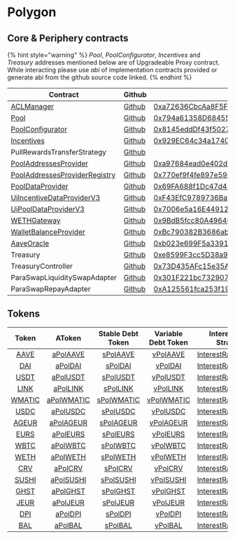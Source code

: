 # Polygon

## Core & Periphery contracts

{% hint style="warning" %}
_Pool_, _PoolConfigurator_, _Incentives_ and _Treasury_ addresses mentioned below are of Upgradeable Proxy contract. While interacting please use _abi_ of implementation contracts provided or generate abi from the github source code linked.
{% endhint %}

| Contract                                                                                                       | Github                                                                                                                                | Address                                                                                                                       | ABI                                                                                                                               |
| -------------------------------------------------------------------------------------------------------------- | ------------------------------------------------------------------------------------------------------------------------------------- | ----------------------------------------------------------------------------------------------------------------------------- | --------------------------------------------------------------------------------------------------------------------------------- |
| [ACLManager](https://docs.aave.com/developers/core-contracts/aclmanager)                                       | [Github](https://github.com/aave/aave-v3-core/blob/master/contracts/protocol/configuration/ACLManager.sol)                            | [0xa72636CbcAa8F5FF95B2cc47F3CDEe83F3294a0B](https://polygonscan.com/address/0xa72636CbcAa8F5FF95B2cc47F3CDEe83F3294a0B#code) | [ABI](http://api.polygonscan.com/api?module=contract&action=getabi&address=0xa72636CbcAa8F5FF95B2cc47F3CDEe83F3294a0B&format=raw) |
| [Pool](https://docs.aave.com/developers/core-contracts/pool)                                                   | [Github](https://github.com/aave/aave-v3-core/blob/master/contracts/protocol/pool/Pool.sol)                                           | [0x794a61358D6845594F94dc1DB02A252b5b4814aD](https://polygonscan.com/address/0x794a61358D6845594F94dc1DB02A252b5b4814aD#code) | [ABI](http://api.polygonscan.com/api?module=contract&action=getabi&address=0xdf9e4abdbd94107932265319479643d3b05809dc&format=raw) |
| [PoolConfigurator](https://docs.aave.com/developers/core-contracts/poolconfigurator)                           | [Github](https://github.com/aave/aave-v3-core/blob/master/contracts/protocol/pool/PoolConfigurator.sol)                               | [0x8145eddDf43f50276641b55bd3AD95944510021E](https://polygonscan.com/address/0x8145eddDf43f50276641b55bd3AD95944510021E#code) | [ABI](http://api.polygonscan.com/api?module=contract&action=getabi&address=0xd6fa681e22306b0f4e605b979b7c9a1dfa865ade&format=raw) |
| [Incentives](https://docs.aave.com/developers/periphery-contracts/rewardscontroller)                           | [Github](https://github.com/aave/aave-v3-periphery/blob/master/contracts/rewards/RewardsController.sol)                               | [0x929EC64c34a17401F460460D4B9390518E5B473e](https://polygonscan.com/address/0x929EC64c34a17401F460460D4B9390518E5B473e#code) | [ABI](http://api.polygonscan.com/api?module=contract&action=getabi&address=0xaad324f7e4dd50c6b105820f8a877ee2dcbfa789&format=raw) |
| PullRewardsTransferStrategy                                                                                    | [Github](https://github.com/aave/aave-v3-periphery/blob/master/contracts/rewards/transfer-strategies/PullRewardsTransferStrategy.sol) |                                                                                                                               |                                                                                                                                   |
| [PoolAddressesProvider](https://docs.aave.com/developers/core-contracts/pooladdressesprovider)                 | [Github](https://github.com/aave/aave-v3-core/blob/master/contracts/protocol/configuration/PoolAddressesProvider.sol)                 | [0xa97684ead0e402dC232d5A977953DF7ECBaB3CDb](https://polygonscan.com/address/0xa97684ead0e402dC232d5A977953DF7ECBaB3CDb#code) | [ABI](http://api.polygonscan.com/api?module=contract&action=getabi&address=0xa97684ead0e402dC232d5A977953DF7ECBaB3CDb&format=raw) |
| [PoolAddressesProviderRegistry](https://docs.aave.com/developers/core-contracts/pooladdressesproviderregistry) | [Github](https://github.com/aave/aave-v3-core/blob/master/contracts/protocol/configuration/PoolAddressesProviderRegistry.sol)         | [0x770ef9f4fe897e59daCc474EF11238303F9552b6](https://polygonscan.com/address/0x770ef9f4fe897e59daCc474EF11238303F9552b6#code) | [ABI](http://api.polygonscan.com/api?module=contract&action=getabi&address=0x770ef9f4fe897e59daCc474EF11238303F9552b6&format=raw) |
| [PoolDataProvider](https://docs.aave.com/developers/core-contracts/aaveprotocoldataprovider)                   | [Github](https://github.com/aave/aave-v3-core/blob/master/contracts/misc/AaveProtocolDataProvider.sol)                                | [0x69FA688f1Dc47d4B5d8029D5a35FB7a548310654](https://polygonscan.com/address/0x69FA688f1Dc47d4B5d8029D5a35FB7a548310654#code) | [ABI](http://api.polygonscan.com/api?module=contract&action=getabi&address=0x69FA688f1Dc47d4B5d8029D5a35FB7a548310654&format=raw) |
| [UiIncentiveDataProviderV3](https://docs.aave.com/developers/periphery-contracts/uiincentivedataproviderv3)    | [Github](https://github.com/aave/aave-v3-periphery/blob/master/contracts/misc/UiIncentiveDataProviderV3.sol)                          | [0xF43EfC9789736BaF550DC016C7389210c43e7997](https://polygonscan.com/address/0xF43EfC9789736BaF550DC016C7389210c43e7997#code) | [ABI](http://api.polygonscan.com/api?module=contract&action=getabi&address=0xF43EfC9789736BaF550DC016C7389210c43e7997&format=raw) |
| [UiPoolDataProviderV3](https://docs.aave.com/developers/periphery-contracts/uipooldataproviderv3)              | [Github](https://github.com/aave/aave-v3-periphery/blob/master/contracts/misc/UiPoolDataProviderV3.sol)                               | [0x7006e5a16E449123a3F26920746d03337ff37340](https://polygonscan.com/address/0x7006e5a16E449123a3F26920746d03337ff37340#code) | [ABI](http://api.polygonscan.com/api?module=contract&action=getabi&address=0x7006e5a16E449123a3F26920746d03337ff37340&format=raw) |
| [WETHGateway](https://docs.aave.com/developers/periphery-contracts/wethgateway)                                | [Github](https://github.com/aave/aave-v3-periphery/blob/master/contracts/misc/WETHGateway.sol)                                        | [0x9BdB5fcc80A49640c7872ac089Cc0e00A98451B6](https://polygonscan.com/address/0x9BdB5fcc80A49640c7872ac089Cc0e00A98451B6#code) | [ABI](http://api.polygonscan.com/api?module=contract&action=getabi&address=0x9BdB5fcc80A49640c7872ac089Cc0e00A98451B6&format=raw) |
| [WalletBalanceProvider](https://docs.aave.com/developers/periphery-contracts/walletbalanceprovider)            | [Github](https://github.com/aave/aave-v3-periphery/blob/master/contracts/misc/WalletBalanceProvider.sol)                              | [0xBc790382B3686abffE4be14A030A96aC6154023a](https://polygonscan.com/address/0xBc790382B3686abffE4be14A030A96aC6154023a#code) | [ABI](http://api.polygonscan.com/api?module=contract&action=getabi&address=0xBc790382B3686abffE4be14A030A96aC6154023a&format=raw) |
| [AaveOracle](https://docs.aave.com/developers/core-contracts/aaveoracle)                                       | [Github](https://github.com/aave/aave-v3-core/blob/master/contracts/misc/AaveOracle.sol)                                              | [0xb023e699F5a33916Ea823A16485e259257cA8Bd1](https://polygonscan.com/address/0xb023e699F5a33916Ea823A16485e259257cA8Bd1#code) | [ABI](http://api.polygonscan.com/api?module=contract&action=getabi&address=0xb023e699F5a33916Ea823A16485e259257cA8Bd1&format=raw) |
| Treasury                                                                                                       | [Github](https://github.com/aave/aave-v3-periphery/blob/master/contracts/treasury/Collector.sol)                                      | [0xe8599F3cc5D38a9aD6F3684cd5CEa72f10Dbc383](https://polygonscan.com/address/0xe8599F3cc5D38a9aD6F3684cd5CEa72f10Dbc383#code) | [ABI](http://api.polygonscan.com/api?module=contract&action=getabi&address=0xa6a7b56f27c9c943945e8a636c01e433240700d8&format=raw) |
| TreasuryController                                                                                             | [Github](https://github.com/aave/aave-v3-periphery/blob/master/contracts/treasury/CollectorController.sol)                            | [0x73D435AFc15e35A9aC63B2a81B5AA54f974eadFe](https://polygonscan.com/address/0x73D435AFc15e35A9aC63B2a81B5AA54f974eadFe#code) | [ABI](http://api.polygonscan.com/api?module=contract&action=getabi&address=0x73D435AFc15e35A9aC63B2a81B5AA54f974eadFe&format=raw) |
| ParaSwapLiquiditySwapAdapter                                                                                   | [Github](https://github.com/aave/aave-v3-periphery/blob/master/contracts/adapters/paraswap/ParaSwapLiquiditySwapAdapter.sol)          | [0x301F221bc732907E2da2dbBFaA8F8F6847c170c3](https://polygonscan.com/address/0x301F221bc732907E2da2dbBFaA8F8F6847c170c3#code) |                                                                                                                                   |
| ParaSwapRepayAdapter                                                                                           | [Github](https://github.com/aave/aave-v3-periphery/blob/master/contracts/adapters/paraswap/ParaSwapRepayAdapter.sol)                  | [0xA125561fca253f19eA93970534Bb0364ea74187a](https://polygonscan.com/address/0xA125561fca253f19eA93970534Bb0364ea74187a#code) |                                                                                                                                   |

## Tokens

|                                          Token                                          |                                            AToken                                           |                                       Stable Debt Token                                       |                                     Variable Debt Token                                     |                                          Interest Rate Strategy                                         |
| :-------------------------------------------------------------------------------------: | :-----------------------------------------------------------------------------------------: | :-------------------------------------------------------------------------------------------: | :-----------------------------------------------------------------------------------------: | :-----------------------------------------------------------------------------------------------------: |
|    [AAVE](https://polygonscan.com/address/0xd6df932a45c0f255f85145f286ea0b292b21c90b)   |    [aPolAAVE](https://polygonscan.com/address/0xf329e36C7bF6E5E86ce2150875a84Ce77f477375)   |     [sPolAAVE](https://polygonscan.com/address/0xfAeF6A702D15428E588d4C0614AEFb4348D83D48)    |    [vPolAAVE](https://polygonscan.com/address/0xE80761Ea617F66F96274eA5e8c37f03960ecC679)   | [InterestRateStrategy](https://polygonscan.com/address/0x03733f4e008d36f2e37f0080ff1c8df756622e6f#code) |
|    [DAI](https://polygonscan.com/address/0x8f3cf7ad23cd3cadbd9735aff958023239c6a063)    |    [aPolDAI](https://polygonscan.com/address/0x82E64f49Ed5EC1bC6e43DAD4FC8Af9bb3A2312EE)    |     [sPolDAI](https://polygonscan.com/address/0xd94112B5B62d53C9402e7A60289c6810dEF1dC9B)     |    [vPolDAI](https://polygonscan.com/address/0x8619d80FB0141ba7F184CbF22fd724116D9f7ffC)    | [InterestRateStrategy](https://polygonscan.com/address/0xa9f3c3cae095527061e6d270dbe163693e6fda9d#code) |
| [USDT](https://polygonscan.com/address/0xc2132d05d31c914a87c6611c10748aeb04b58e8f#code) | [aPolUSDT](https://polygonscan.com/address/0x6ab707Aca953eDAeFBc4fD23bA73294241490620#code) |  [sPolUSDT](https://polygonscan.com/address/0x70eFfc565DB6EEf7B927610155602d31b670e802#code)  | [vPolUSDT](https://polygonscan.com/address/0xfb00AC187a8Eb5AFAE4eACE434F493Eb62672df7#code) | [InterestRateStrategy](https://polygonscan.com/address/0x41b66b4b6b4c9dab039d96528d1b88f7baf8c5a4#code) |
|    [LINK](https://polygonscan.com/address/0x53e0bca35ec356bd5dddfebbd1fc0fd03fabad39)   |    [aPolLINK](https://polygonscan.com/address/0x191c10Aa4AF7C30e871E70C95dB0E4eb77237530)   |  [sPolLINK](https://polygonscan.com/address/0x89D976629b7055ff1ca02b927BA3e020F22A44e4#code)  |    [vPolLINK](https://polygonscan.com/address/0x953A573793604aF8d41F306FEb8274190dB4aE0e)   | [InterestRateStrategy](https://polygonscan.com/address/0x03733f4e008d36f2e37f0080ff1c8df756622e6f#code) |
|   [WMATIC](https://polygonscan.com/address/0x0d500b1d8e8ef31e21c99d1db9a6444d3adf1270)  |   [aPolWMATIC](https://polygonscan.com/address/0x6d80113e533a2C0fe82EaBD35f1875DcEA89Ea97)  | [sPolWMATIC](https://polygonscan.com/address/0xF15F26710c827DDe8ACBA678682F3Ce24f2Fb56E#code) |   [vPolWMATIC](https://polygonscan.com/address/0x4a1c3aD6Ed28a636ee1751C69071f6be75DEb8B8)  | [InterestRateStrategy](https://polygonscan.com/address/0x03733f4e008d36f2e37f0080ff1c8df756622e6f#code) |
|    [USDC](https://polygonscan.com/address/0x2791bca1f2de4661ed88a30c99a7a9449aa84174)   |    [aPolUSDC](https://polygonscan.com/address/0x625E7708f30cA75bfd92586e17077590C60eb4cD)   |  [sPolUSDC](https://polygonscan.com/address/0x307ffe186F84a3bc2613D1eA417A5737D69A7007#code)  |    [vPolUSDC](https://polygonscan.com/address/0xFCCf3cAbbe80101232d343252614b6A3eE81C989)   | [InterestRateStrategy](https://polygonscan.com/address/0x41b66b4b6b4c9dab039d96528d1b88f7baf8c5a4#code) |
|   [AGEUR](https://polygonscan.com/address/0xe0b52e49357fd4daf2c15e02058dce6bc0057db4)   |   [aPolAGEUR](https://polygonscan.com/address/0x8437d7c167dfb82ed4cb79cd44b7a32a1dd95c77)   |  [sPolAGEUR](https://polygonscan.com/address/0x40b4baecc69b882e8804f9286b12228c27f8c9bf#code) |   [vPolAGEUR](https://polygonscan.com/address/0x3ca5fa07689f266e907439afd1fbb59c44fe12f6)   | [InterestRateStrategy](https://polygonscan.com/address/0x41b66b4b6b4c9dab039d96528d1b88f7baf8c5a4#code) |
|    [EURS](https://polygonscan.com/address/0xe111178a87a3bff0c8d18decba5798827539ae99)   |    [aPolEURS](https://polygonscan.com/address/0x38d693ce1df5aadf7bc62595a37d667ad57922e5)   |  [sPolEURS](https://polygonscan.com/address/0x8a9fde6925a839f6b1932d16b36ac026f8d3fbdb#code)  |    [vPolEURS](https://polygonscan.com/address/0x5d557b07776d12967914379c71a1310e917c7555)   | [InterestRateStrategy](https://polygonscan.com/address/0x41b66b4b6b4c9dab039d96528d1b88f7baf8c5a4#code) |
|    [WBTC](https://polygonscan.com/address/0x1bfd67037b42cf73acf2047067bd4f2c47d9bfd6)   |    [aPolWBTC](https://polygonscan.com/address/0x078f358208685046a11C85e8ad32895DED33A249)   |  [sPolWBTC](https://polygonscan.com/address/0x633b207Dd676331c413D4C013a6294B0FE47cD0e#code)  |    [vPolWBTC](https://polygonscan.com/address/0x92b42c66840C7AD907b4BF74879FF3eF7c529473)   | [InterestRateStrategy](https://polygonscan.com/address/0x03733f4e008d36f2e37f0080ff1c8df756622e6f#code) |
|    [WETH](https://polygonscan.com/address/0x7ceb23fd6bc0add59e62ac25578270cff1b9f619)   |    [aPolWETH](https://polygonscan.com/address/0xe50fA9b3c56FfB159cB0FCA61F5c9D750e8128c8)   |  [sPolWETH](https://polygonscan.com/address/0xD8Ad37849950903571df17049516a5CD4cbE55F6#code)  |    [vPolWETH](https://polygonscan.com/address/0x0c84331e39d6658Cd6e6b9ba04736cC4c4734351)   | [InterestRateStrategy](https://polygonscan.com/address/0x03733f4e008d36f2e37f0080ff1c8df756622e6f#code) |
|    [CRV](https://polygonscan.com/address/0x172370d5cd63279efa6d502dab29171933a610af)    |    [aPolCRV](https://polygonscan.com/address/0x513c7e3a9c69ca3e22550ef58ac1c0088e918fff)    |   [sPolCRV](https://polygonscan.com/address/0x08cb71192985e936c7cd166a8b268035e400c3c3#code)  |    [vPolCRV](https://polygonscan.com/address/0x77ca01483f379e58174739308945f044e1a764dc)    | [InterestRateStrategy](https://polygonscan.com/address/0x03733f4e008d36f2e37f0080ff1c8df756622e6f#code) |
|   [SUSHI](https://polygonscan.com/address/0x0b3f868e0be5597d5db7feb59e1cadbb0fdda50a)   |   [aPolSUSHI](https://polygonscan.com/address/0xc45a479877e1e9dfe9fcd4056c699575a1045daa)   |  [sPolSUSHI](https://polygonscan.com/address/0x78246294a4c6fbf614ed73ccc9f8b875ca8ee841#code) |   [vPolSUSHI](https://polygonscan.com/address/0x34e2ed44ef7466d5f9e0b782b5c08b57475e7907)   | [InterestRateStrategy](https://polygonscan.com/address/0x03733f4e008d36f2e37f0080ff1c8df756622e6f#code) |
|    [GHST](https://polygonscan.com/address/0x385eeac5cb85a38a9a07a70c73e0a3271cfb54a7)   |    [aPolGHST](https://polygonscan.com/address/0x8eb270e296023e9d92081fdf967ddd7878724424)   |  [sPolGHST](https://polygonscan.com/address/0x3ef10dff4928279c004308ebadc4db8b7620d6fc#code)  |    [vPolGHST](https://polygonscan.com/address/0xce186f6cccb0c955445bb9d10c59cae488fea559)   | [InterestRateStrategy](https://polygonscan.com/address/0x03733f4e008d36f2e37f0080ff1c8df756622e6f#code) |
|    [JEUR](https://polygonscan.com/address/0x4e3decbb3645551b8a19f0ea1678079fcb33fb4c)   |    [aPolJEUR](https://polygonscan.com/address/0x6533afac2e7bccb20dca161449a13a32d391fb00)   |  [sPolJEUR](https://polygonscan.com/address/0x6b4b37618d85db2a7b469983c888040f7f05ea3d#code)  |    [vPolJEUR](https://polygonscan.com/address/0x44705f578135cc5d703b4c9c122528c73eb87145)   | [InterestRateStrategy](https://polygonscan.com/address/0x41b66b4b6b4c9dab039d96528d1b88f7baf8c5a4#code) |
|    [DPI](https://polygonscan.com/address/0x85955046df4668e1dd369d2de9f3aeb98dd2a369)    |    [aPolDPI](https://polygonscan.com/address/0x724dc807b04555b71ed48a6896b6f41593b8c637)    |   [sPolDPI](https://polygonscan.com/address/0xdc1fad70953bb3918592b6fcc374fe05f5811b6a#code)  |    [vPolDPI](https://polygonscan.com/address/0xf611aeb5013fd2c0511c9cd55c7dc5c1140741a6)    | [InterestRateStrategy](https://polygonscan.com/address/0x03733f4e008d36f2e37f0080ff1c8df756622e6f#code) |
|    [BAL](https://polygonscan.com/address/0x9a71012b13ca4d3d0cdc72a177df3ef03b0e76a3)    |    [aPolBAL](https://polygonscan.com/address/0x8ffdf2de812095b1d19cb146e4c004587c0a0692)    |   [sPolBAL](https://polygonscan.com/address/0xa5e408678469d23efdb7694b1b0a85bb0669e8bd#code)  |    [vPolBAL](https://polygonscan.com/address/0xa8669021776bc142dfca87c21b4a52595bcbb40a)    | [InterestRateStrategy](https://polygonscan.com/address/0x03733f4e008d36f2e37f0080ff1c8df756622e6f#code) |
